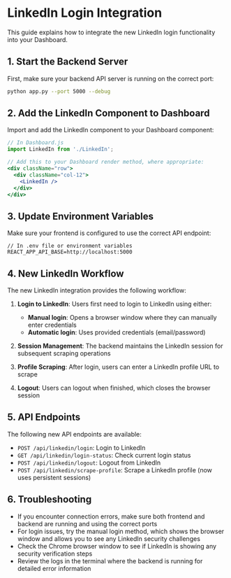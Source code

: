 # LinkedIn Login Integration

This guide explains how to integrate the new LinkedIn login functionality into your Dashboard.

## 1. Start the Backend Server

First, make sure your backend API server is running on the correct port:

```bash
python app.py --port 5000 --debug
```

## 2. Add the LinkedIn Component to Dashboard

Import and add the LinkedIn component to your Dashboard component:

```jsx
// In Dashboard.js
import LinkedIn from './LinkedIn';

// Add this to your Dashboard render method, where appropriate:
<div className="row">
  <div className="col-12">
    <LinkedIn />
  </div>
</div>
```

## 3. Update Environment Variables

Make sure your frontend is configured to use the correct API endpoint:

```
// In .env file or environment variables
REACT_APP_API_BASE=http://localhost:5000
```

## 4. New LinkedIn Workflow

The new LinkedIn integration provides the following workflow:

1. **Login to LinkedIn**: Users first need to login to LinkedIn using either:
   - **Manual login**: Opens a browser window where they can manually enter credentials
   - **Automatic login**: Uses provided credentials (email/password)

2. **Session Management**: The backend maintains the LinkedIn session for subsequent scraping operations

3. **Profile Scraping**: After login, users can enter a LinkedIn profile URL to scrape

4. **Logout**: Users can logout when finished, which closes the browser session

## 5. API Endpoints

The following new API endpoints are available:

- `POST /api/linkedin/login`: Login to LinkedIn
- `GET /api/linkedin/login-status`: Check current login status
- `POST /api/linkedin/logout`: Logout from LinkedIn
- `POST /api/linkedin/scrape-profile`: Scrape a LinkedIn profile (now uses persistent sessions)

## 6. Troubleshooting

- If you encounter connection errors, make sure both frontend and backend are running and using the correct ports
- For login issues, try the manual login method, which shows the browser window and allows you to see any LinkedIn security challenges
- Check the Chrome browser window to see if LinkedIn is showing any security verification steps
- Review the logs in the terminal where the backend is running for detailed error information 